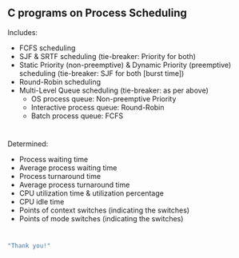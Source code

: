 ## C programs on Process Scheduling

Includes:
+ FCFS scheduling
+ SJF & SRTF scheduling (tie-breaker: Priority for both)
+ Static Priority (non-preemptive) & Dynamic Priority (preemptive) scheduling (tie-breaker: SJF for both [burst time])
+ Round-Robin scheduling
+ Multi-Level Queue scheduling (tie-breaker: as per above)
  * OS process queue: Non-preemptive Priority
  * Interactive process queue: Round-Robin
  * Batch process queue: FCFS
#
Determined:
+ Process waiting time
+ Average process waiting time
+ Process turnaround time
+ Average process turnaround time
+ CPU utilization time & utilization percentage
+ CPU idle time
+ Points of context switches (indicating the switches)
+ Points of mode switches (indicating the switches)
#
```c
"Thank you!"
```
